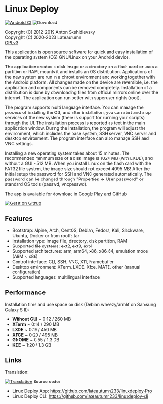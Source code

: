 # Linux Deploy

[![Android CI](https://github.com/lateautumn233/Linuxdeploy-Pro/actions/workflows/android.yml/badge.svg)](https://github.com/lateautumn233/Linuxdeploy-Pro/actions/workflows/android.yml) ![Download](https://img.shields.io/github/downloads/lateautumn233/Linuxdeploy-Pro/total)

Copyright (C) 2012-2019  Anton Skshidlevsky <br/> Copyright (C) 2020-2023  Lateautumn <br/> [GPLv3](https://github.com/lateautumn233/linuxdeploy-Pro/blob/master/LICENSE)

This application is open source software for quick and easy installation of the operating system (OS) GNU/Linux on your Android device.

The application creates a disk image or a directory on a flash card or uses a partition or RAM, mounts it and installs an OS distribution. Applications of the new system are run in a chroot environment and working together with the Android platform. All changes made on the device are reversible, i.e. the application and components can be removed completely. Installation of a distribution is done by downloading files from official mirrors online over the internet. The application can run better with superuser rights (root).

The program supports multi language interface. You can manage the process of installing the OS, and after installation, you can start and stop services of the new system (there is support for running your scripts) through the UI. The installation process is reported as text in the main application window. During the installation, the program will adjust the environment, which includes the base system, SSH server, VNC server and desktop environment. The program interface can also manage SSH and VNC settings.

Installing a new operating system takes about 15 minutes. The recommended minimum size of a disk image is 1024 MB (with LXDE), and without a GUI - 512 MB. When you install Linux on the flash card with the FAT32 file system, the image size should not exceed 4095 MB! After the initial setup the password for SSH and VNC generated automatically. The password can be changed through "Properties -> User password" or standard OS tools (passwd, vncpasswd).

The app is available for download in Google Play and GitHub.

<a href="https://github.com/lateautumn233/linuxdeploy-Pro/releases/latest"><img src="https://gist.githubusercontent.com/meefik/54a54afa7cc1dc600bdb855cb7895a4a/raw/ad617c006a1ac28d067c9a87cec60199ca8fef7c/get-apk-from-github.png" alt="Get it on Github"></a>

## Features

- Bootstrap: Alpine, Arch, CentOS, Debian, Fedora, Kali, Slackware, Ubuntu, Docker or from rootfs.tar
- Installation type: image file, directory, disk partition, RAM
- Supported file systems: ext2, ext3, ext4
- Supported architectures: arm, arm64, x86, x86_64, emulation mode (ARM ~ x86)
- Control interface: CLI, SSH, VNC, X11, Framebuffer
- Desktop environment: XTerm, LXDE, Xfce, MATE, other (manual configuration)
- Supported languages: multilingual interface

## Performance

Installation time and use space on disk (Debian wheezy/armhf on Samsung Galaxy S II):
- **Without GUI** ~ 0:12 / 260 MB
- **XTerm** ~ 0:14 / 290 MB
- **LXDE** ~ 0:19 / 450 MB
- **XFCE** ~ 0:20 / 495 MB
- **GNOME** ~ 0:55 / 1.3 GB
- **KDE** ~ 1:20 / 1.3 GB

## Links

Translation:

[![Translation](https://hosted.weblate.org/widgets/Linux-Deploy/-/linux-deploy/open-graph.png)](https://hosted.weblate.org/engage/Linux-Deploy/) Source code:

- Linux Deploy App: <https://github.com/lateautumn233/linuxdeploy-Pro>
- Linux Deploy CLI: <https://github.com/lateautumn233/linuxdeploy-cli>

